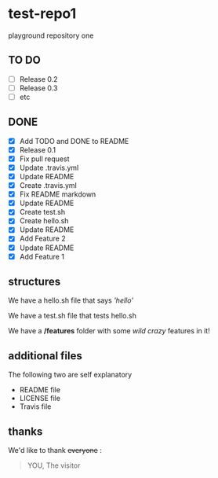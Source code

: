 # test-repo1
playground repository one

## TO DO
- [ ] Release 0.2
- [ ] Release 0.3
- [ ] etc

## DONE
- [x] Add TODO and DONE to README
- [x] Release 0.1
- [x] Fix pull request
- [x] Update .travis.yml
- [x] Update README
- [x] Create .travis.yml
- [x] Fix README markdown
- [x] Update README
- [x] Create test.sh
- [x] Create hello.sh
- [x] Update README
- [x] Add Feature 2
- [x] Update README
- [x] Add Feature 1

## structures
We have a hello.sh file that says _'hello'_

We have a test.sh file that tests hello.sh

We have a **/features** folder with some _wild crazy_ features in it!

## additional files
The following two are self explanatory

- README file
- LICENSE file
- Travis file

## thanks
We'd like to thank ~~everyone~~ :
> YOU, 
> The visitor
